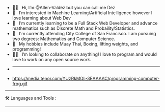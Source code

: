 - 👋🏾 &nbsp; Hi, I’m @Allen-Valdez but you can call me Dez
- 👀 &nbsp; I’m interested in Machine Learning/Artificial Intelligence however I love learning about Web Dev
- 🌱 &nbsp;  I’m currently learning to be a Full Stack Web Developer and advance mathematics such as Discrete Math and Probaility/Statistics.
- 🏫 &nbsp; I'm currently attending City College of San Francisco. I am pursuing two degrees: Mathematics and Computer Science.
- 🥊 &nbsp; My hobbies include Muay Thai, Boxing, lifting weights, and programming!
- 🙌🏾  &nbsp; I’m looking to collaborate on anything! I love to program and would love to work on any open source work.
- <hr/>
- https://media.tenor.com/YUzRkMOL-3EAAAAC/programming-computer-frog.gif

<hr/>
🛠️ Languages and Tools :

<hr/>
<!---
Allen-Valdez/Allen-Valdez is a ✨ special ✨ repository because its `README.md` (this file) appears on your GitHub profile.
You can click the Preview link to take a look at your changes.
--->
